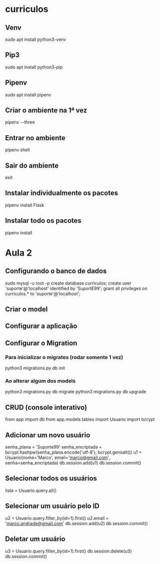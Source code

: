 # curriculos

## Venv
sudo apt install python3-venv

## Pip3
sudo apt install python3-pip

## Pipenv
sudo apt install pipenv

## Criar o ambiente na 1ª vez
pipenv --three

## Entrar no ambiente
pipenv shell

## Sair do ambiente
exit

## Instalar individualmente os pacotes
pipenv install Flask

## Instalar todo os pacotes
pipenv install


# Aula 2
## Configurando o banco de dados
sudo mysql -u root -p
create database curriculos;
create user 'suporte'@'localhost' identified by 'SuportE99';
grant all privileges on curriculos.* to 'suporte'@'localhost';

## Criar o model

## Configurar a aplicação

## Configurar o Migration
### Para inicializar o migrates (rodar somente 1 vez)
python3 migrations.py db init

### Ao alterar algum dos models
python3 migrations.py db migrate
python3 migrations.py db upgrade


## CRUD (console interativo)
from app import db
from app.models.tables import Usuario
import bcrypt

## Adicionar um novo usuário
senha_plana = 'Suporte99'
senha_encriptada = bcrypt.hashpw(senha_plana.encode('utf-8'), bcrypt.gensalt())
u1 = Usuario(nome='Marco', email='marco@gmail.com', senha=senha_encriptada)
db.session.add(u1)
db.session.commit()

## Selecionar todos os usuários
lista = Usuario.query.all()

## Selecionar um usuário pelo ID
u2 = Usuario.query.filter_by(id=1).first()
u2.email = 'marco.andrade@gmail.com'
db.session.add(u2)
db.session.commit()

## Deletar um usuário
u3 = Usuario.query.filter_by(id=1).first()
db.session.delete(u3)
db.session.commit()